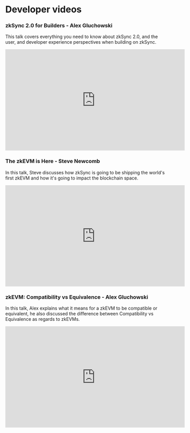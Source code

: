 # Developer videos

### zkSync 2.0 for Builders - Alex Gluchowski

This talk covers everything you need to know about zkSync 2.0, and the user, and developer experience perspectives when building on zkSync.

<iframe width="560" height="315" src="https://www.youtube.com/embed/xd2siik0iBU" title="zSync 2.0 for Builders - Alex Gluchowski" frameborder="0" allow="accelerometer; clipboard-write; encrypted-media; gyroscope; picture-in-picture" allowfullscreen></iframe>

### The zkEVM is Here - Steve Newcomb

In this talk, Steve discusses how zkSync is going to be shipping the world's first zkEVM and how it's going to impact the blockchain space. 

<iframe width="560" height="315" src="https://www.youtube.com/embed/QkZUlqetTRA?start=600" title="The zkEVM is Here - Steve Newcomb" frameborder="0" allow="accelerometer; clipboard-write; encrypted-media; gyroscope; picture-in-picture" allowfullscreen></iframe>

### zkEVM: Compatibility vs Equivalence - Alex Gluchowski

In this talk, Alex explains what it means for a zkEVM to be compatible or equivalent, he also discussed the difference between Compatibility vs Equivalence as regards to zkEVMs.

<iframe width="560" height="315" src="https://www.youtube.com/embed/yaLqYGjnc90?start=20" title="zkEVM: Compatibility vs Equivalence - Alex Gluchowski" frameborder="0" allow="accelerometer; clipboard-write; encrypted-media; gyroscope; picture-in-picture" allowfullscreen></iframe>

